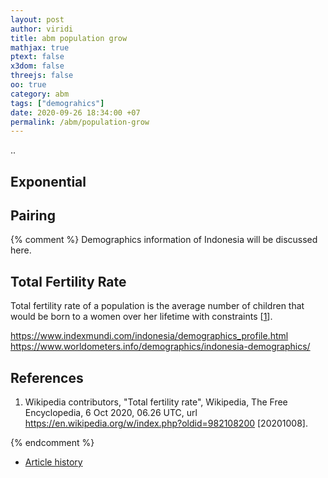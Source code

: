 ```yaml
---
layout: post
author: viridi
title: abm population grow
mathjax: true
ptext: false
x3dom: false
threejs: false
oo: true
category: abm
tags: ["demograhics"]
date: 2020-09-26 18:34:00 +07
permalink: /abm/population-grow
---
```

..


## Exponential


## Pairing




{% comment %}
Demographics information of Indonesia will be discussed here.


## Total Fertility Rate
Total fertility rate of a population is the average number of children that would be born to a women over her lifetime with constraints [[1](#ref1)].

https://www.indexmundi.com/indonesia/demographics_profile.html
https://www.worldometers.info/demographics/indonesia-demographics/

## References
1. <a name="ref1"></a>Wikipedia contributors, "Total fertility rate", Wikipedia, The Free Encyclopedia, 6 Oct 2020, 06.26 UTC, url <https://en.wikipedia.org/w/index.php?oldid=982108200> [20201008].

{% endcomment %}


+ [Article history](https://github.com/butiran/butiran.github.io/commits/master/_posts/abm/2020-11-12-abm-popgrow.md)
